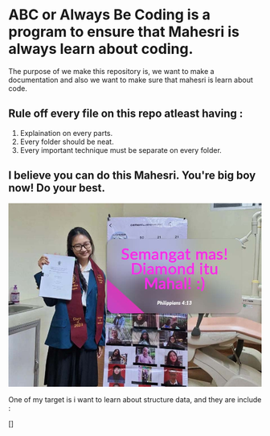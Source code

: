 # ABC or Always Be Coding is a program to ensure that Mahesri is always learn about coding.

The purpose of we make this repository is, we want to make a documentation and also we want to make sure that mahesri is learn about code.

## Rule off every file on this repo atleast having :
1. Explaination on every parts.
2. Every folder should be neat.
3. Every important technique must be separate on every folder.

## I believe you can do this Mahesri. You're big boy now! Do your best.

![keep-spirit-from-livia](assets/01-keep-spirit.jpg)

One of my target is i want to learn about structure data, and they are include :

[]